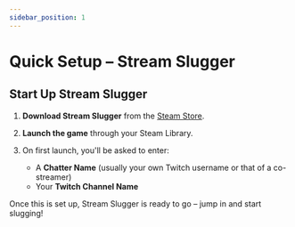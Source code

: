 ```yaml
---
sidebar_position: 1
---
```


# Quick Setup – Stream Slugger

## Start Up Stream Slugger

1. **Download Stream Slugger** from the [Steam Store](https://store.steampowered.com/app/2218430/Stream_Slugger/).

2. **Launch the game** through your Steam Library.

3. On first launch, you'll be asked to enter:
   - A **Chatter Name** (usually your own Twitch username or that of a co-streamer)
   - Your **Twitch Channel Name**

Once this is set up, Stream Slugger is ready to go – jump in and start slugging!
